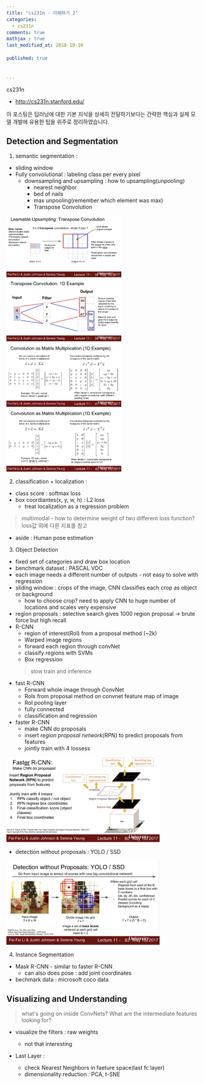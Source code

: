 ```yaml
---
title: "cs231n - 이해하기 2"
categories: 
  - cs231n
comments: true
mathjax : true
last_modified_at: 2018-10-10

published: true


---
```

cs231n
- http://cs231n.stanford.edu/

이 포스팅은 딥러닝에 대한 기본 지식을 상세히 전달하기보다는 
간략한 핵심과 실제 모델 개발에 유용한 팁을 위주로 정리하였습니다.



## Detection and Segmentation

1) semantic segmentation : 
- sliding window
- Fully convolutional : labeling class per every pixel
  - downsampling and upsampling : how to upsampling(unpooling)
      - nearest neighbor 
      - bed of nails 
      - max unpooling(remember which element was max)
      - Transpose Convolution
      
<img src= "/assets/img/2018-10-11/cs231n-01.png" width="300">
<img src= "/assets/img/2018-10-11/cs231n-02.png" width="300">

<img src= "/assets/img/2018-10-11/cs231n-03.png" width="300">
<img src= "/assets/img/2018-10-11/cs231n-04.png" width="300">

2) classification + localization :
- class score : softmax loss
- box coordiantes(x, y, w, h) : L2 loss
	- treat localization as a regression problem

> multimodal - how to determine weight of two different loss function?
> loss값 외에 다른 지표를 참고

- aside : Human pose estimation

3) Object Detection
- fixed set of categories and draw box location
- benchmark dataset : PASCAL VOC
- each image needs a different number of outputs - not easy to solve with regression
- sliding window : crops of the image, CNN classifies each crop as object or background 
	- how to choose crop? need to apply CNN to huge number of locations and scales very expensive
- region proposals : selective search gives 1000 region proposal -> brute force but high recall
- R-CNN 
	- region of interest(RoI) from a proposal method (~2k)
	- Warped image regions
	- forward each region through convNet
	- classify regions with SVMs
	- Box regression
	> slow train and inference
- fast R-CNN
	- Forward whole image through ConvNet
	- RoIs from proposal method on convnet feature map of image
	- RoI pooling layer
	- fully connected
	- classification and regression
- faster R-CNN
	- make CNN do proposals
	- insert *region proposal network(RPN)* to predict proposals from features
	- jointly train with 4 lossess

<img src= "/assets/img/2018-10-11/cs231n-05.png" width="400">

- detection without proposals : YOLO / SSD

<img src= "/assets/img/2018-10-11/cs231n-06.png" width="400">

4) Instance Segmentation
- Mask R-CNN - similar to faster R-CNN
	- can also does pose : add joint coordinates
- bechmark data : microsoft coco data


## Visualizing and Understanding

> what's going on inside ConvNets?
> What are the intermediate features looking for?

- visualize the filters : raw weights
	- not that interesting

- Last Layer : 
	- check Nearest Neighbors in faeture space(last fc layer)
	- dimensionality reduction : PCA, t-SNE

	

































